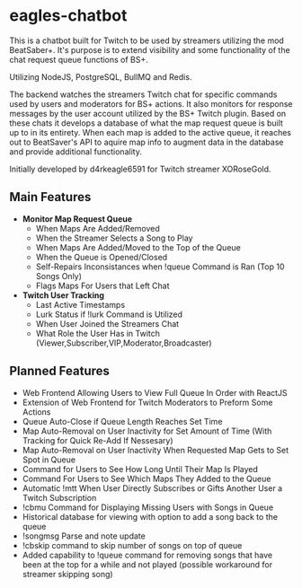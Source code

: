# eagles-chatbot

This is a chatbot built for Twitch to be used by streamers utilizing the mod BeatSaber+. It's purpose is to extend visibility and some functionality of the chat request queue functions of BS+. 

Utilizing NodeJS, PostgreSQL, BullMQ and Redis. 

The backend watches the streamers Twitch chat for specific commands used by users and moderators for BS+ actions. It also monitors for response messages by the user account utilized by the BS+ Twitch plugin. Based on these chats it develops a database of what the map request queue is built up to in its entirety. When each map is added to the active queue, it reaches out to BeatSaver's API to aquire map info to augment data in the database and provide additional functionality.

Initially developed by d4rkeagle6591 for Twitch streamer XORoseGold.

## Main Features
- **Monitor Map Request Queue**
    - When Maps Are Added/Removed
    - When the Streamer Selects a Song to Play
    - When Maps Are Added/Moved to the Top of the Queue
    - When the Queue is Opened/Closed
    - Self-Repairs Inconsistances when !queue Command is Ran (Top 10 Songs Only)
    - Flags Maps For Users that Left Chat
- **Twitch User Tracking**
    - Last Active Timestamps
    - Lurk Status if !lurk Command is Utilized
    - When User Joined the Streamers Chat
    - What Role the User Has in Twitch (Viewer,Subscriber,VIP,Moderator,Broadcaster)

## Planned Features
- Web Frontend Allowing Users to View Full Queue In Order with ReactJS
- Extension of Web Frontend for Twitch Moderators to Preform Some Actions
- Queue Auto-Close if Queue Length Reaches Set Time
- Map Auto-Removal on User Inactivity for Set Amount of Time (With Tracking for Quick Re-Add If Nessesary)
- Map Auto-Removal on User Inactivity When Requested Map Gets to Set Spot in Queue
- Command for Users to See How Long Until Their Map Is Played
- Command For Users to See Which Maps They Added to the Queue
- Automatic !mtt When User Directly Subscribes or Gifts Another User a Twitch Subscription
- !cbmu Command for Displaying Missing Users with Songs in Queue
- Historical database for viewing with option to add a song back to the queue
- !songmsg Parse and note update
- !cbskip command to skip number of songs on top of queue
- Added capability to !queue command for removing songs that have been at the top for a while and not played (possible workaround for streamer skipping song)
